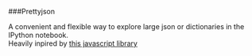 ###Prettyjson

A convenient and flexible way to explore large json or dictionaries in the IPython notebook.  
Heavily inpired by [this javascript library](http://caldwell.github.io/renderjson/)  

